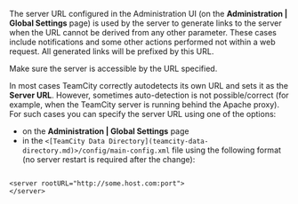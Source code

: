 [//]: # (title: Configuring Server URL)
[//]: # (auxiliary-id: Configuring Server URL)

The server URL configured in the Administration UI (on the __Administration | Global Settings__ page) is used by the server to generate links to the server  when the URL cannot be derived from any other parameter. These cases include notifications and some other actions performed not within a web request. All generated links will be prefixed by this URL. 

Make sure the server is accessible by the URL specified.

In most cases TeamCity correctly autodetects its own URL and sets it as the __Server URL__. However, sometimes auto-detection is not possible/correct (for example, when the TeamCity server is running behind the Apache proxy). For such cases you can specify the server URL using one of the options: 
* on the __Administration |  Global Settings__ page  
* in the `<[TeamCity Data Directory](teamcity-data-directory.md)>/config/main-config.xml` file using the following format (no server restart is required after the change):

```Shell
    
<server rootURL="http://some.host.com:port">
</server>
        
```
